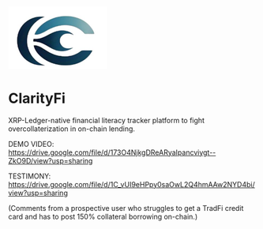 <img src="clarity_fi_logo.jpg" alt="ClarityFi Logo" width="200"/>

# ClarityFi

XRP-Ledger-native financial literacy tracker platform to fight overcollaterization in on-chain lending.

DEMO VIDEO: https://drive.google.com/file/d/173O4NjkgDReARyaIpancviygt--ZkO9D/view?usp=sharing

TESTIMONY: https://drive.google.com/file/d/1C_vUI9eHPpy0saOwL2Q4hmAAw2NYD4bi/view?usp=sharing

(Comments from a prospective user who struggles to get a TradFi credit card and has to post 150% collateral borrowing on-chain.)
